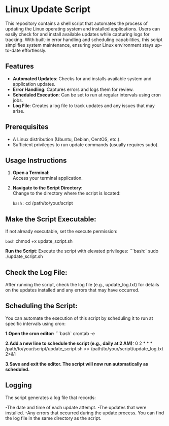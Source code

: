 # Linux Update Script

This repository contains a shell script that automates the process of updating the Linux operating system and installed applications. Users can easily check for and install available updates while capturing logs for tracking. With built-in error handling and scheduling capabilities, this script simplifies system maintenance, ensuring your Linux environment stays up-to-date effortlessly.

## Features

- **Automated Updates**: Checks for and installs available system and application updates.
- **Error Handling**: Captures errors and logs them for review.
- **Scheduled Execution**: Can be set to run at regular intervals using cron jobs.
- **Log File**: Creates a log file to track updates and any issues that may arise.

## Prerequisites

- A Linux distribution (Ubuntu, Debian, CentOS, etc.).
- Sufficient privileges to run update commands (usually requires sudo).

## Usage Instructions

1. **Open a Terminal**:  
   Access your terminal application.

2. **Navigate to the Script Directory**:  
   Change to the directory where the script is located:

   ```bash:```
   cd /path/to/your/script


## Make the Script Executable:
If not already executable, set the execute permission:

```bash```
chmod +x update_script.sh


**Run the Script**:
Execute the script with elevated privileges:
```bash:`
sudo ./update_script.sh

## Check the Log File:
After running the script, check the log file (e.g., update_log.txt) for details on the updates installed and any errors that may have occurred.

## Scheduling the Script:
You can automate the execution of this script by scheduling it to run at specific intervals using cron:

**1.Open the cron editor:**
```bash`
crontab -e

**2.Add a new line to schedule the script (e.g., daily at 2 AM):**
0 2 * * * /path/to/your/script/update_script.sh >> /path/to/your/script/update_log.txt 2>&1

**3.Save and exit the editor. The script will now run automatically as scheduled.**

## Logging
The script generates a log file that records:

-The date and time of each update attempt.
-The updates that were installed.
-Any errors that occurred during the update process.
You can find the log file in the same directory as the script.





